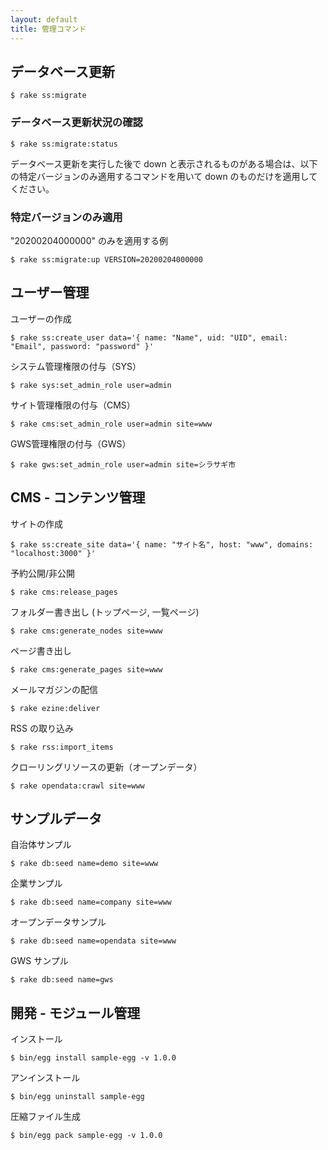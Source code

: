 ```yaml
---
layout: default
title: 管理コマンド
---
```


## データベース更新

~~~
$ rake ss:migrate
~~~

### データベース更新状況の確認

~~~
$ rake ss:migrate:status
~~~

データベース更新を実行した後で down と表示されるものがある場合は、以下の特定バージョンのみ適用するコマンドを用いて down のものだけを適用してください。

### 特定バージョンのみ適用

"20200204000000" のみを適用する例

~~~
$ rake ss:migrate:up VERSION=20200204000000
~~~


## ユーザー管理

ユーザーの作成

~~~
$ rake ss:create_user data='{ name: "Name", uid: "UID", email: "Email", password: "password" }'
~~~

システム管理権限の付与（SYS）

~~~
$ rake sys:set_admin_role user=admin
~~~

サイト管理権限の付与（CMS）

~~~
$ rake cms:set_admin_role user=admin site=www
~~~

GWS管理権限の付与（GWS）

~~~
$ rake gws:set_admin_role user=admin site=シラサギ市
~~~

## CMS - コンテンツ管理

サイトの作成

~~~
$ rake ss:create_site data='{ name: "サイト名", host: "www", domains: "localhost:3000" }'
~~~

予約公開/非公開

~~~
$ rake cms:release_pages
~~~

フォルダー書き出し (トップページ, 一覧ページ)

~~~
$ rake cms:generate_nodes site=www
~~~

ページ書き出し

~~~
$ rake cms:generate_pages site=www
~~~

メールマガジンの配信

~~~
$ rake ezine:deliver
~~~

RSS の取り込み

~~~
$ rake rss:import_items
~~~

クローリングリソースの更新（オープンデータ）

~~~
$ rake opendata:crawl site=www
~~~

## サンプルデータ

自治体サンプル

~~~
$ rake db:seed name=demo site=www
~~~

企業サンプル

~~~
$ rake db:seed name=company site=www
~~~

オープンデータサンプル

~~~
$ rake db:seed name=opendata site=www
~~~

GWS サンプル

~~~
$ rake db:seed name=gws
~~~


## 開発 - モジュール管理

インストール

~~~
$ bin/egg install sample-egg -v 1.0.0
~~~

アンインストール

~~~
$ bin/egg uninstall sample-egg
~~~

圧縮ファイル生成

~~~
$ bin/egg pack sample-egg -v 1.0.0
~~~

